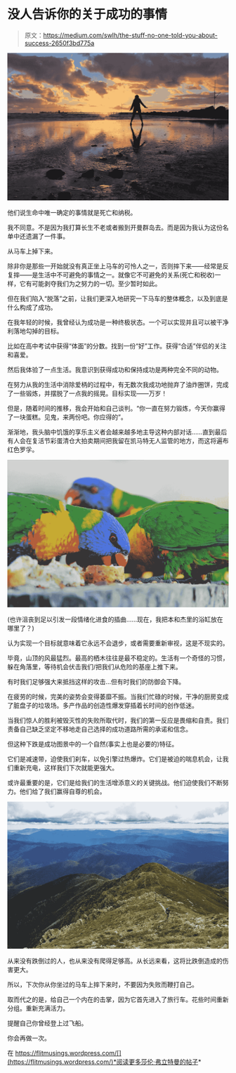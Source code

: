 # 没人告诉你的关于成功的事情

> 原文：<https://medium.com/swlh/the-stuff-no-one-told-you-about-success-2650f3bd775a>

![](img/674501dca2db755669763548ddedb62b.png)

他们说生命中唯一确定的事情就是死亡和纳税。

我不同意。不是因为我打算长生不老或者搬到开曼群岛去。而是因为我认为这份名单中还遗漏了一件事。

从马车上掉下来。

除非你是那些一开始就没有真正坐上马车的可怜人之一，否则摔下来——经常是反复摔——是生活中不可避免的事情之一。就像它不可避免的关系(死亡和税收)一样，它有可能剥夺我们为之努力的一切。至少暂时如此。

但在我们陷入“脱落”之前，让我们更深入地研究一下马车的整体概念，以及到底是什么构成了成功。

在我年轻的时候，我曾经认为成功是一种终极状态。一个可以实现并且可以被干净利落地勾掉的目标。

比如在高中考试中获得“体面”的分数。找到一份“好”工作。获得“合适”伴侣的关注和喜爱。

然后我体验了一点生活。我意识到获得成功和保持成功是两种完全不同的动物。

在努力从我的生活中消除爱柄的过程中，有无数次我成功地抛弃了油炸圈饼，完成了一些锻炼，并摆脱了一点我的摇晃。目标实现——万岁！

但是，随着时间的推移，我会开始和自己谈判。“你一直在努力锻炼，今天你赢得了一块蛋糕。见鬼，来两份吧。你应得的”。

渐渐地，我头脑中饥饿的享乐主义者会越来越多地主导这种内部对话……直到最后有人会在复活节彩蛋清仓大拍卖期间把我留在凯马特无人监管的地方，而这将遍布红色罗孚。

![](img/631ee4c9b82b8025c7bbc4cd264ffea7.png)

(也许沮丧到足以引发一段情绪化进食的插曲……现在，我把本和杰里的浴缸放在哪里了？)

认为实现一个目标就意味着它永远不会退步，或者需要重新审视，这是不现实的。

毕竟，山顶的风最猛烈。最高的栖木往往是最不稳定的。生活有一个奇怪的习惯，躲在角落里，等待机会伏击我们/把我们从危险的基座上推下来。

有时我们足够强大来抵挡这样的攻击…但有时我们的防御会下降。

在疲劳的时候，完美的姿势会变得萎靡不振。当我们忙碌的时候，干净的厨房变成了脏盘子的垃圾场。多产作品的创造性爆发穿插着长时间的创作低迷。

当我们惊人的胜利被毁灭性的失败所取代时，我们的第一反应是畏缩和自责。我们责备自己缺乏坚定不移地走自己选择的成功道路所需的承诺和信念。

但这种下跌是成功图景中的一个自然(事实上也是必要的)特征。

它们是减速带，迫使我们刹车，以免引擎过热爆炸。它们是被迫的喘息机会，让我们重新充电，这样我们下次就能更强大。

或许最重要的是，它们是给我们的生活增添意义的关键挑战。他们迫使我们不断努力。他们给了我们赢得自尊的机会。

![](img/b8dda5ece114e87b0c4bce04da015c12.png)

从来没有跌倒过的人，也从来没有爬得足够高。从长远来看，这将比跌倒造成的伤害更大。

所以，下次你从你坐过的马车上摔下来时，不要因为失败而鞭打自己。

取而代之的是，给自己一个内在的击掌，因为它首先进入了旅行车。花些时间重新分组。重新充满活力。

提醒自己你曾经登上过飞船。

你会再做一次。

在 https://flitmusings.wordpress.com/[](https://flitmusings.wordpress.com/)*阅读更多莎伦·弗立特曼的帖子*
